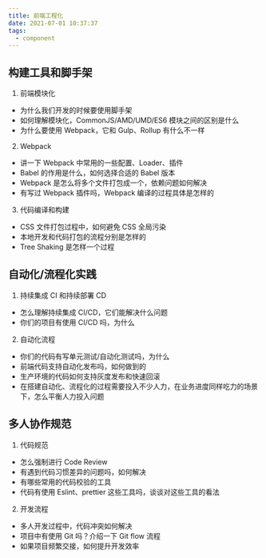 ```yaml
---
title: 前端工程化
date: 2021-07-01 10:37:37
tags:
  - component
---
```

## 构建工具和脚手架
1. 前端模块化
- 为什么我们开发的时候要使用脚手架
- 如何理解模块化，CommonJS/AMD/UMD/ES6 模块之间的区别是什么
- 为什么要使用 Webpack，它和 Gulp、Rollup 有什么不一样
2. Webpack
- 讲一下 Webpack 中常用的一些配置、Loader、插件
- Babel 的作用是什么，如何选择合适的 Babel 版本
- Webpack 是怎么将多个文件打包成一个，依赖问题如何解决
- 有写过 Webpack 插件吗，Webpack 编译的过程具体是怎样的
3. 代码编译和构建
- CSS 文件打包过程中，如何避免 CSS 全局污染
- 本地开发和代码打包的流程分别是怎样的
- Tree Shaking 是怎样一个过程
## 自动化/流程化实践
1. 持续集成 CI 和持续部署 CD
- 怎么理解持续集成 CI/CD，它们能解决什么问题
- 你们的项目有使用 CI/CD 吗，为什么
2. 自动化流程
- 你们的代码有写单元测试/自动化测试吗，为什么
- 前端代码支持自动化发布吗，如何做到的
- 生产环境的代码如何支持灰度发布和快速回滚
- 在搭建自动化、流程化的过程需要投入不少人力，在业务进度同样吃力的场景下，怎么平衡人力投入问题
## 多人协作规范
1. 代码规范
- 怎么强制进行 Code Review
- 有遇到代码习惯差异的问题吗，如何解决
- 有哪些常用的代码校验的工具
- 代码有使用 Eslint、prettier 这些工具吗，谈谈对这些工具的看法
2. 开发流程
- 多人开发过程中，代码冲突如何解决
- 项目中有使用 Git 吗？介绍一下 Git flow 流程
- 如果项目频繁交接，如何提升开发效率